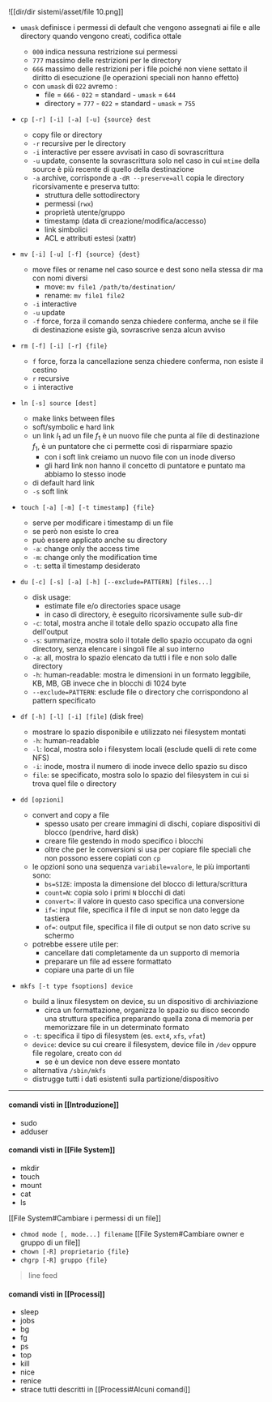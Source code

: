 ![[dir/dir sistemi/asset/file 10.png]]

- `umask` definisce i permessi di default che vengono assegnati ai file e alle directory quando vengono creati, codifica ottale
	- `000` indica nessuna restrizione sui permessi
	- `777` massimo delle restrizioni per le directory
	- `666` massimo delle restrizioni per i file poiché non viene settato il diritto di esecuzione (le operazioni speciali non hanno effetto)
	- con `umask` di `022` avremo :
		- file = `666` - `022` = standard - `umask` = `644`
		- directory = `777` - `022` = standard - `umask` = `755`

- `cp [-r] [-i] [-a] [-u] {source} dest`
	- copy file or directory
	- `-r` recursive per le directory
	- `-i` interactive per essere avvisati in caso di sovrascrittura
	- `-u` update, consente la sovrascrittura solo nel caso in cui `mtime` della source è più recente di quello della destinazione
	- `-a` archive, corrisponde a `-dR --preserve=all` copia le directory ricorsivamente e preserva tutto:
		- struttura delle sottodirectory
		- permessi (`rwx`)
		- proprietà utente/gruppo
		- timestamp (data di creazione/modifica/accesso)
		- link simbolici
		- ACL e attributi estesi (xattr)

- `mv [-i] [-u] [-f] {source} {dest}`
	- move files or rename nel caso source e dest sono nella stessa dir ma con nomi diversi
		- move: `mv file1 /path/to/destination/`
		- rename: `mv file1 file2`
	- `-i` interactive
	- `-u` update
	- `-f` force, forza il comando senza chiedere conferma, anche se il file di destinazione esiste già, sovrascrive senza alcun avviso

- `rm [-f] [-i] [-r] {file}`
	- `f` force, forza la cancellazione senza chiedere conferma, non esiste il cestino
	- `r` recursive
	- `i` interactive

- `ln [-s] source [dest]`
	- make links between files
	- soft/symbolic e hard link
	- un link $l_{1}$ ad un file $f_{1}$ è un nuovo file che punta al file di destinazione $f_{1}$, è un puntatore che ci permette così di risparmiare spazio
		- con i soft link creiamo un nuovo file con un inode diverso
		- gli hard link non hanno il concetto di puntatore e puntato ma abbiamo lo stesso inode
	- di default hard link
	- `-s` soft link

- `touch [-a] [-m] [-t timestamp] {file}`
	- serve per modificare i timestamp di un file
	- se però non esiste lo crea
	- può essere applicato anche su directory
	- `-a`: change only the access time
	- `-m`: change only the modification time
	- `-t`: setta il timestamp desiderato

- `du [-c] [-s] [-a] [-h] [--exclude=PATTERN] [files...]`
	- disk usage:
		- estimate file e/o directories space usage
		- in caso di directory, è eseguito ricorsivamente sulle sub-dir
	- `-c`: total, mostra anche il totale dello spazio occupato alla fine dell'output
	- `-s`: summarize, mostra solo il totale dello spazio occupato da ogni directory, senza elencare i singoli file al suo interno
	- `-a`: all, mostra lo spazio elencato da tutti i file e non solo dalle directory
	- `-h`: human-readable: mostra le dimensioni in un formato leggibile, KB, MB, GB invece che in blocchi di $1024$ byte
	- `--exclude=PATTERN`: esclude file o directory che corrispondono al pattern specificato

- `df [-h] [-l] [-i] [file]` (disk free)
	- mostrare lo spazio disponibile e utilizzato nei filesystem montati
	- `-h`: human-readable
	- `-l`: local, mostra solo i filesystem locali (esclude quelli di rete come NFS)
	- `-i`: inode, mostra il numero di inode invece dello spazio su disco
	- `file`: se specificato, mostra solo lo spazio del filesystem in cui si trova quel file o directory

- `dd [opzioni]`
	- convert and copy a file
		- spesso usato per creare immagini di dischi, copiare dispositivi di blocco (pendrive, hard disk)
		- creare file gestendo in modo specifico i blocchi
		- oltre che per le conversioni si usa per copiare file speciali che non possono essere copiati con `cp`
	- le opzioni sono una sequenza `variabile=valore`, le più importanti sono:
		- `bs=SIZE`: imposta la dimensione del blocco di lettura/scrittura
		- `count=N`: copia solo i primi `N` blocchi di dati
		- `convert=`: il valore in questo caso specifica una conversione
		- `if=`: input file, specifica il file di input se non dato legge da tastiera
		- `of=`: output file, specifica il file di output se non dato scrive su schermo
	- potrebbe essere utile per:
		- cancellare dati completamente da un supporto di memoria
		- preparare un file ad essere formattato
		- copiare una parte di un file

- `mkfs [-t type fsoptions] device`
	- build a linux filesystem on device, su un dispositivo di archiviazione
		- circa un formattazione, organizza lo spazio su disco secondo una struttura specifica preparando quella zona di memoria per memorizzare file in un determinato formato
	- `-t`: specifica il tipo di filesystem (es. `ext4`, `xfs`, `vfat`)
	- `device`: device su cui creare il filesystem, device file in `/dev` oppure file regolare, creato con `dd`
		- se è un device non deve essere montato
	- alternativa `/sbin/mkfs`
	- distrugge tutti i dati esistenti sulla partizione/dispositivo


---
#### comandi visti in [[Introduzione]]
- sudo
- adduser

#### comandi visti in [[File System]]
- mkdir
- touch
- mount
- cat
- ls

[[File System#Cambiare i permessi di un file]]
- `chmod mode [, mode...] filename`
[[File System#Cambiare owner e gruppo di un file]]
- `chown [-R] proprietario {file}`
- `chgrp [-R] gruppo {file}`

> line feed

#### comandi visti in [[Processi]]
- sleep
- jobs
- bg
- fg
- ps
- top
- kill
- nice
- renice
- strace
tutti descritti in [[Processi#Alcuni comandi]]